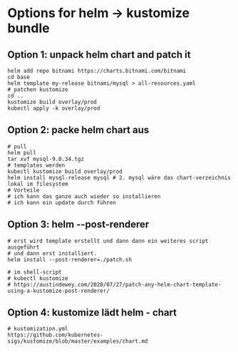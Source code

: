 # Options for helm -> kustomize bundle 

## Option 1: unpack helm chart and patch it 

```
helm add repo bitnami https://charts.bitnami.com/bitnami 
cd base 
helm template my-release bitnami/mysql > all-resources.yaml 
# patchen kustomize 
cd .. 
kustomize build overlay/prod 
kubectl apply -k overlay/prod 
```

## Option 2: packe helm chart aus 

```
# pull 
helm pull 
tar xvf mysql-9.0.34.tgz 
# templates werden 
kubectl kustomize build overlay/prod
helm install mysql-release mysql # 2. mysql wäre das chart-verzeichnis lokal im filesystem 
# Vorteile 
# ich kann das ganze auch wieder so installieren
# ich kann ein update durch führen 
```

## Option 3: helm --post-renderer 

```
# erst wird template erstellt und dann dann ein weiteres script ausgeführt 
# und dann erst installiert. 
helm install --post-renderer=./patch.sh 

# im shell-script
# kubectl kustomize 
# https://austindewey.com/2020/07/27/patch-any-helm-chart-template-using-a-kustomize-post-renderer/
```

## Option 4: kustomize lädt helm - chart 

```
# kustomization.yml 
https://github.com/kubernetes-sigs/kustomize/blob/master/examples/chart.md
```
